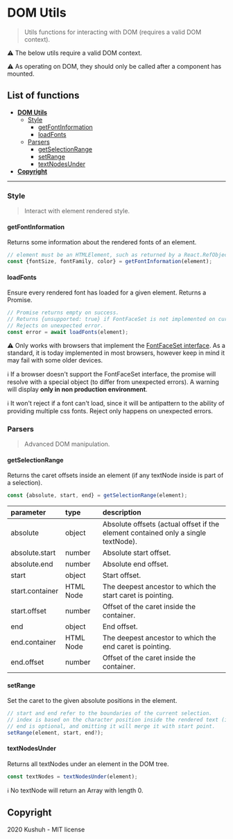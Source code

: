 # DOM Utils

> Utils functions for interacting with DOM (requires a valid DOM context).

⚠️ The below utils require a valid DOM context.

⚠️ As operating on DOM, they should only be called after a component has mounted.

## List of functions

+ **[DOM Utils](#dom-utils)**
    + [Style](#style)
        + [getFontInformation](#getfontinformation)
        + [loadFonts](#loadfonts)
    + [Parsers](#parsers)
        + [getSelectionRange](#getselectionrange)
        + [setRange](#setrange)
        + [textNodesUnder](#textnodesunder)
+ **[Copyright](#copyright)**

---

### Style

> Interact with element rendered style.

#### getFontInformation

Returns some information about the rendered fonts of an element.

```javascript
// element must be an HTMLElement, such as returned by a React.RefObject.
const {fontSize, fontFamily, color} = getFontInformation(element);
```

#### loadFonts

Ensure every rendered font has loaded for a given element. Returns a Promise.

```javascript
// Promise returns empty on success.
// Returns {unsupported: true} if FontFaceSet is not implemented on current browser.
// Rejects on unexpected error.
const error = await loadFonts(element);
```

⚠️ Only works with browsers that implement the [FontFaceSet interface](https://developer.mozilla.org/en-US/docs/Web/API/Document/fonts).
As a standard, it is today implemented in most browsers, however keep in mind it may fail with some older devices.

ℹ️ If a browser doesn't support the FontFaceSet interface, the promise will resolve with a special object (to differ from unexpected errors). A warning will display **only in non production environment**.

ℹ️ It won't reject if a font can't load, since it will be antipattern to the ability of providing multiple css fonts. Reject only happens on unexpected errors.

### Parsers

> Advanced DOM manipulation.

#### getSelectionRange

Returns the caret offsets inside an element (if any textNode inside is part of a selection).

```javascript
const {absolute, start, end} = getSelectionRange(element);
```

| parameter | type | description |
| :--- | :--- | :--- |
| absolute | object | Absolute offsets (actual offset if the element contained only a single textNode). |
| absolute.start | number | Absolute start offset. |
| absolute.end | number | Absolute end offset. |
| start | object | Start offset. |
| start.container | HTML Node | The deepest ancestor to which the start caret is pointing. |
| start.offset | number | Offset of the caret inside the container. |
| end | object | End offset. |
| end.container | HTML Node | The deepest ancestor to which the end caret is pointing. |
| end.offset | number | Offset of the caret inside the container. |

#### setRange

Set the caret to the given absolute positions in the element.

```javascript
// start and end refer to the boundaries of the current selection.
// index is based on the character position inside the rendered text (innerText).
// end is optional, and omitting it will merge it with start point.
setRange(element, start, end?);
```

#### textNodesUnder

Returns all textNodes under an element in the DOM tree.

```javascript
const textNodes = textNodesUnder(element);
```

ℹ️ No textNode will return an Array with length 0.

## Copyright
2020 Kushuh - MIT license